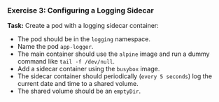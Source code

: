 ### Exercise 3: Configuring a Logging Sidecar

**Task:**
Create a pod with a logging sidecar container:

- The pod should be in the `logging` namespace.
- Name the pod `app-logger`.
- The main container should use the `alpine` image and run a dummy command like `tail -f /dev/null`.
- Add a sidecar container using the `busybox` image.
- The sidecar container should periodically (`every 5 seconds`) log the current date and time to a shared volume.
- The shared volume should be an `emptyDir`.